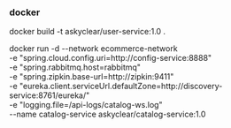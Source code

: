 ### docker

docker build -t askyclear/user-service:1.0 .

docker run -d --network ecommerce-network \
-e "spring.cloud.config.uri=http://config-service:8888" \
-e "spring.rabbitmq.host=rabbitmq" \
-e "spring.zipkin.base-url=http://zipkin:9411" \
-e "eureka.client.serviceUrl.defaultZone=http://discovery-service:8761/eureka/" \
-e "logging.file=/api-logs/catalog-ws.log" \
--name catalog-service askyclear/catalog-service:1.0